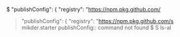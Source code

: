 
$ "publishConfig": { "registry": "https://npm.pkg.github.com/
> "publishConfig": { "registry": "https://npm.pkg.github.com/s mikder.starter
publishConfig:: command not found
$ S ls-al
